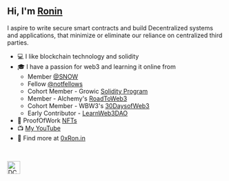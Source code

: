 ## Hi, I'm [Ronin](https://twitter.com/0xZKP)

 I aspire to write secure smart contracts and build Decentralized systems and applications,
 that minimize or eliminate our reliance on centralized third parties. 

* 💻 I like blockchain technology and solidity
* 🎓 I have a passion for web3 and learning it online from 
    - Member [@SNOW](https://guild.xyz/snow)
    - Fellow [@notfellows](https://twitter.com/notfellows)
    - Cohort Member - Growic [Solidity Program](https://growic.com/) 
    - Member - Alchemy's [RoadToWeb3](https://docs.alchemy.com/alchemy/road-to-web3/important-info)
    - Cohort Member - WBW3's [30DaysofWeb3](https://github.com/womenbuildweb3/30daysofweb3.xyz) 
    - Early Contributor - [LearnWeb3DAO](https://github.com/LearnWeb3DAO)
* :scroll: ProofOfWork [NFTs](https://opensea.io/ronin0x)
* :tv: [My YouTube](https://www.youtube.com/channel/UC25WTNqM27pypYU8cTLwNDA)
* 🌄 Find more at [0xRon.in](http://0xron.in/)
<br /> 

[twitter]: https://twitter.com/0xZKP

[<img align="left" alt="DCBuilder | Twitter" width="30px" src="https://cdn.jsdelivr.net/npm/simple-icons@v3/icons/twitter.svg" />][twitter]
